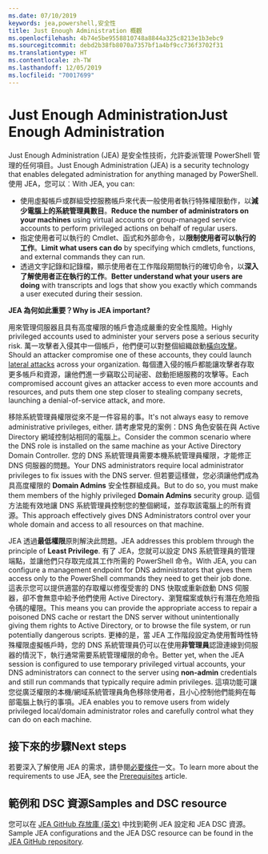 ```yaml
---
ms.date: 07/10/2019
keywords: jea,powershell,安全性
title: Just Enough Administration 概觀
ms.openlocfilehash: 4b74e5be9558810748a8844a325c8213e1b3ebc9
ms.sourcegitcommit: debd2b38fb8070a7357bf1a4bf9cc736f3702f31
ms.translationtype: HT
ms.contentlocale: zh-TW
ms.lasthandoff: 12/05/2019
ms.locfileid: "70017699"
---
```

# <a name="just-enough-administration"></a><span data-ttu-id="673de-103">Just Enough Administration</span><span class="sxs-lookup"><span data-stu-id="673de-103">Just Enough Administration</span></span>

<span data-ttu-id="673de-104">Just Enough Administration (JEA) 是安全性技術，允許委派管理 PowerShell 管理的任何項目。</span><span class="sxs-lookup"><span data-stu-id="673de-104">Just Enough Administration (JEA) is a security technology that enables delegated administration for anything managed by PowerShell.</span></span> <span data-ttu-id="673de-105">使用 JEA，您可以︰</span><span class="sxs-lookup"><span data-stu-id="673de-105">With JEA, you can:</span></span>

- <span data-ttu-id="673de-106">使用虛擬帳戶或群組受控服務帳戶來代表一般使用者執行特殊權限動作，以**減少電腦上的系統管理員數目**。</span><span class="sxs-lookup"><span data-stu-id="673de-106">**Reduce the number of administrators on your machines** using virtual accounts or group-managed service accounts to perform privileged actions on behalf of regular users.</span></span>
- <span data-ttu-id="673de-107">指定使用者可以執行的 Cmdlet、函式和外部命令，以**限制使用者可以執行的工作**。</span><span class="sxs-lookup"><span data-stu-id="673de-107">**Limit what users can do** by specifying which cmdlets, functions, and external commands they can run.</span></span>
- <span data-ttu-id="673de-108">透過文字記錄和記錄檔，顯示使用者在工作階段期間執行的確切命令，以**深入了解使用者正在執行的工作**。</span><span class="sxs-lookup"><span data-stu-id="673de-108">**Better understand what your users are doing** with transcripts and logs that show you exactly which commands a user executed during their session.</span></span>

<span data-ttu-id="673de-109">**JEA 為何如此重要？**</span><span class="sxs-lookup"><span data-stu-id="673de-109">**Why is JEA important?**</span></span>

<span data-ttu-id="673de-110">用來管理伺服器且具有高度權限的帳戶會造成嚴重的安全性風險。</span><span class="sxs-lookup"><span data-stu-id="673de-110">Highly privileged accounts used to administer your servers pose a serious security risk.</span></span> <span data-ttu-id="673de-111">萬一攻擊者入侵其中一個帳戶，他們便可以對整個組織啟動[橫向攻擊](https://aka.ms/pth)。</span><span class="sxs-lookup"><span data-stu-id="673de-111">Should an attacker compromise one of these accounts, they could launch [lateral attacks](https://aka.ms/pth) across your organization.</span></span> <span data-ttu-id="673de-112">每個遭入侵的帳戶都能讓攻擊者存取更多帳戶和資源，讓他們進一步竊取公司祕密、啟動拒絕服務的攻擊等。</span><span class="sxs-lookup"><span data-stu-id="673de-112">Each compromised account gives an attacker access to even more accounts and resources, and puts them one step closer to stealing company secrets, launching a denial-of-service attack, and more.</span></span>

<span data-ttu-id="673de-113">移除系統管理員權限從來不是一件容易的事。</span><span class="sxs-lookup"><span data-stu-id="673de-113">It's not always easy to remove administrative privileges, either.</span></span> <span data-ttu-id="673de-114">請考慮常見的案例：DNS 角色安裝在與 Active Directory 網域控制站相同的電腦上。</span><span class="sxs-lookup"><span data-stu-id="673de-114">Consider the common scenario where the DNS role is installed on the same machine as your Active Directory Domain Controller.</span></span> <span data-ttu-id="673de-115">您的 DNS 系統管理員需要本機系統管理員權限，才能修正 DNS 伺服器的問題。</span><span class="sxs-lookup"><span data-stu-id="673de-115">Your DNS administrators require local administrator privileges to fix issues with the DNS server.</span></span> <span data-ttu-id="673de-116">但若要這樣做，您必須讓他們成為具高度權限的 **Domain Admins** 安全性群組成員。</span><span class="sxs-lookup"><span data-stu-id="673de-116">But to do so, you must make them members of the highly privileged **Domain Admins** security group.</span></span> <span data-ttu-id="673de-117">這個方法能有效地讓 DNS 系統管理員控制您的整個網域，並存取該電腦上的所有資源。</span><span class="sxs-lookup"><span data-stu-id="673de-117">This approach effectively gives DNS Administrators control over your whole domain and access to all resources on that machine.</span></span>

<span data-ttu-id="673de-118">JEA 透過**最低權限**原則解決此問題。</span><span class="sxs-lookup"><span data-stu-id="673de-118">JEA addresses this problem through the principle of **Least Privilege**.</span></span> <span data-ttu-id="673de-119">有了 JEA，您就可以設定 DNS 系統管理員的管理端點，並讓他們只存取完成其工作所需的 PowerShell 命令。</span><span class="sxs-lookup"><span data-stu-id="673de-119">With JEA, you can configure a management endpoint for DNS administrators that gives them access only to the PowerShell commands they need to get their job done.</span></span> <span data-ttu-id="673de-120">這表示您可以提供適當的存取權以修復受害的 DNS 快取或重新啟動 DNS 伺服器，卻不會無意中給予他們使用 Active Directory、瀏覽檔案或執行有潛在危險指令碼的權限。</span><span class="sxs-lookup"><span data-stu-id="673de-120">This means you can provide the appropriate access to repair a poisoned DNS cache or restart the DNS server without unintentionally giving them rights to Active Directory, or to browse the file system, or run potentially dangerous scripts.</span></span> <span data-ttu-id="673de-121">更棒的是，當 JEA 工作階段設定為使用暫時性特殊權限虛擬帳戶時，您的 DNS 系統管理員仍可以在使用**非管理員**認證連線到伺服器的情況下，執行通常需要系統管理權限的命令。</span><span class="sxs-lookup"><span data-stu-id="673de-121">Better yet, when the JEA session is configured to use temporary privileged virtual accounts, your DNS administrators can connect to the server using **non-admin** credentials and still run commands that typically require admin privileges.</span></span> <span data-ttu-id="673de-122">這項功能可讓您從廣泛權限的本機/網域系統管理員角色移除使用者，且小心控制他們能夠在每部電腦上執行的事項。</span><span class="sxs-lookup"><span data-stu-id="673de-122">JEA enables you to remove users from widely privileged local/domain administrator roles and carefully control what they can do on each machine.</span></span>

## <a name="next-steps"></a><span data-ttu-id="673de-123">接下來的步驟</span><span class="sxs-lookup"><span data-stu-id="673de-123">Next steps</span></span>

<span data-ttu-id="673de-124">若要深入了解使用 JEA 的需求，請參閱[必要條件](prerequisites.md)一文。</span><span class="sxs-lookup"><span data-stu-id="673de-124">To learn more about the requirements to use JEA, see the [Prerequisites](prerequisites.md) article.</span></span>

## <a name="samples-and-dsc-resource"></a><span data-ttu-id="673de-125">範例和 DSC 資源</span><span class="sxs-lookup"><span data-stu-id="673de-125">Samples and DSC resource</span></span>

<span data-ttu-id="673de-126">您可以在 [JEA GitHub 存放庫 (英文)](https://github.com/PowerShell/JEA) 中找到範例 JEA 設定和 JEA DSC 資源。</span><span class="sxs-lookup"><span data-stu-id="673de-126">Sample JEA configurations and the JEA DSC resource can be found in the [JEA GitHub repository](https://github.com/PowerShell/JEA).</span></span>
